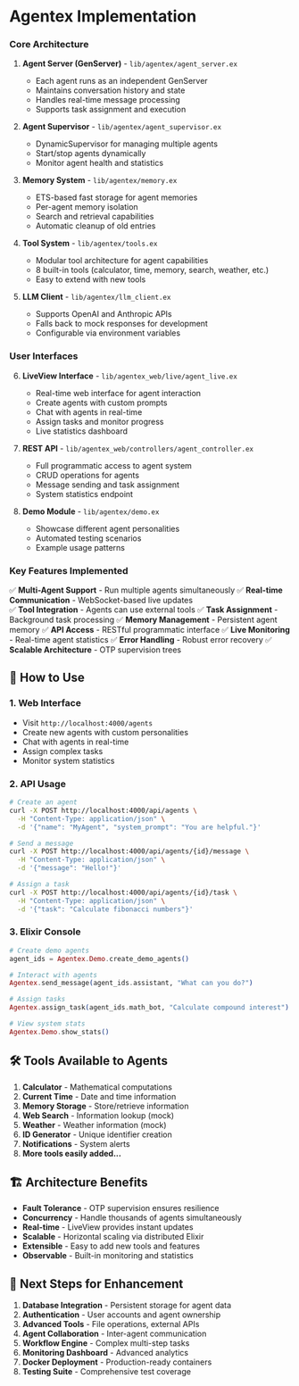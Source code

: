 # Agentex Implementation 

### Core Architecture

1. **Agent Server (GenServer)** - `lib/agentex/agent_server.ex`
   - Each agent runs as an independent GenServer
   - Maintains conversation history and state
   - Handles real-time message processing
   - Supports task assignment and execution

2. **Agent Supervisor** - `lib/agentex/agent_supervisor.ex` 
   - DynamicSupervisor for managing multiple agents
   - Start/stop agents dynamically
   - Monitor agent health and statistics

3. **Memory System** - `lib/agentex/memory.ex`
   - ETS-based fast storage for agent memories
   - Per-agent memory isolation
   - Search and retrieval capabilities
   - Automatic cleanup of old entries

4. **Tool System** - `lib/agentex/tools.ex`
   - Modular tool architecture for agent capabilities
   - 8 built-in tools (calculator, time, memory, search, weather, etc.)
   - Easy to extend with new tools

5. **LLM Client** - `lib/agentex/llm_client.ex`
   - Supports OpenAI and Anthropic APIs
   - Falls back to mock responses for development
   - Configurable via environment variables

### User Interfaces

6. **LiveView Interface** - `lib/agentex_web/live/agent_live.ex`
   - Real-time web interface for agent interaction
   - Create agents with custom prompts
   - Chat with agents in real-time
   - Assign tasks and monitor progress
   - Live statistics dashboard

7. **REST API** - `lib/agentex_web/controllers/agent_controller.ex`
   - Full programmatic access to agent system
   - CRUD operations for agents
   - Message sending and task assignment
   - System statistics endpoint

8. **Demo Module** - `lib/agentex/demo.ex`
   - Showcase different agent personalities
   - Automated testing scenarios
   - Example usage patterns

### Key Features Implemented

✅ **Multi-Agent Support** - Run multiple agents simultaneously
✅ **Real-time Communication** - WebSocket-based live updates  
✅ **Tool Integration** - Agents can use external tools
✅ **Task Assignment** - Background task processing
✅ **Memory Management** - Persistent agent memory
✅ **API Access** - RESTful programmatic interface
✅ **Live Monitoring** - Real-time agent statistics
✅ **Error Handling** - Robust error recovery
✅ **Scalable Architecture** - OTP supervision trees

## 🚀 How to Use

### 1. Web Interface
- Visit `http://localhost:4000/agents`
- Create new agents with custom personalities
- Chat with agents in real-time
- Assign complex tasks
- Monitor system statistics

### 2. API Usage
```bash
# Create an agent
curl -X POST http://localhost:4000/api/agents \
  -H "Content-Type: application/json" \
  -d '{"name": "MyAgent", "system_prompt": "You are helpful."}'

# Send a message
curl -X POST http://localhost:4000/api/agents/{id}/message \
  -H "Content-Type: application/json" \
  -d '{"message": "Hello!"}'

# Assign a task
curl -X POST http://localhost:4000/api/agents/{id}/task \
  -H "Content-Type: application/json" \
  -d '{"task": "Calculate fibonacci numbers"}'
```

### 3. Elixir Console
```elixir
# Create demo agents
agent_ids = Agentex.Demo.create_demo_agents()

# Interact with agents
Agentex.send_message(agent_ids.assistant, "What can you do?")

# Assign tasks
Agentex.assign_task(agent_ids.math_bot, "Calculate compound interest")

# View system stats
Agentex.Demo.show_stats()
```

## 🛠️ Tools Available to Agents

1. **Calculator** - Mathematical computations
2. **Current Time** - Date and time information
3. **Memory Storage** - Store/retrieve information
4. **Web Search** - Information lookup (mock)
5. **Weather** - Weather information (mock)
6. **ID Generator** - Unique identifier creation
7. **Notifications** - System alerts
8. **More tools easily added...**

## 🏗️ Architecture Benefits

- **Fault Tolerance** - OTP supervision ensures resilience
- **Concurrency** - Handle thousands of agents simultaneously
- **Real-time** - LiveView provides instant updates
- **Scalable** - Horizontal scaling via distributed Elixir
- **Extensible** - Easy to add new tools and features
- **Observable** - Built-in monitoring and statistics

## 🎯 Next Steps for Enhancement

1. **Database Integration** - Persistent storage for agent data
2. **Authentication** - User accounts and agent ownership
3. **Advanced Tools** - File operations, external APIs
4. **Agent Collaboration** - Inter-agent communication
5. **Workflow Engine** - Complex multi-step tasks
6. **Monitoring Dashboard** - Advanced analytics
7. **Docker Deployment** - Production-ready containers
8. **Testing Suite** - Comprehensive test coverage

